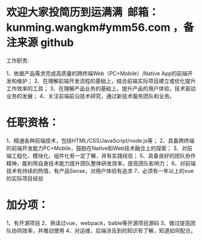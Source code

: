 # 欢迎大家投简历到运满满  邮箱：kunming.wangkm#ymm56.com ，备注来源 github
工作职责:

1、依据产品需求完成高质量的跨终端Web（PC+Mobile）/Native App的前端开发和维护； 
2、在理解前端开发流程的基础上，结合前端实际项目建立或优化提升工作效率的工具； 
3、在理解产品业务的基础上，提升产品的用户体验，技术驱动业务的发展； 
4、关注前端前沿技术研究，通过新技术服务团队和业务。

# 任职资格：

1、精通各种前端技术，包括HTML/CSS/JavaScript/node.js等； 
2、具备跨终端的前端开发能力PC+Mobile，鼓励在Native和Web技术融合上的探索； 
3、对前端工程化、模块化、组件化有一定了解，并有实践经验； 
5、具备良好的团队协作精神，能利用自身技术能力提升团队整体研发效率，提高团队影响力； 
6、对前端技术有持续的热情，有产品Sense，对用户体验有追求
7、必须有一年以上的vue的实际项目经验

# 加分项：

1、有开源项目
2、熟读过vue，webpack，bable等开源项目源码
3、做过提高团队协同效率，并推动使用
4、对运维，后端涉及到的知识有了解，知道如何配合。
